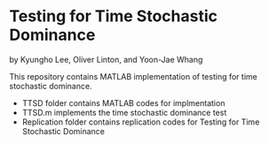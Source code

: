 # Testing for Time Stochastic Dominance 

by Kyungho Lee, Oliver Linton, and Yoon-Jae Whang

This repository contains MATLAB implementation of testing for time stochastic dominance.

- TTSD folder contains MATLAB codes for implmentation
- TTSD.m implements the time stochastic dominance test
- Replication folder contains replication codes for Testing for Time Stochastic Dominance
